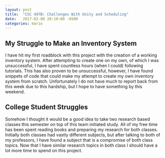 ```yaml
---
layout: post
title:  "CSC 497B: Challenges With Unity and Scheduling" 
date:   2017-02-08 20:10:00 -0500
categories: mario
---
```

## [](#header-2)My Struggle to Make an Inventory System

I have hit my first roadblock with this project with the creation of a working inventory system. After attempting to create one on my own,
of which I was unsuccessful, I have spent countless hours (when I could) following tutorials. This has also proven to be unsuccessful, 
however, I have found snippets of code that could make my attempt to create my own inventory system from scratch. Unfortunately I do not 
have much to report back from this week due to this hardship, but I hope to have something by this weekend. 

## [](#header-2)College Student Struggles

Somehow I thought it would be a good idea to take two research based classes this semester on top of this team initiated study. All of my
free time has been spent reading books and preparing my research for both classes. Initially both classes had vastly different subjects, but
after talking to both of my professors, I have found a subject that is a compromise of both class topics. Now that I have similar research
topics in both class I should have a lot more time to spend on this project.
